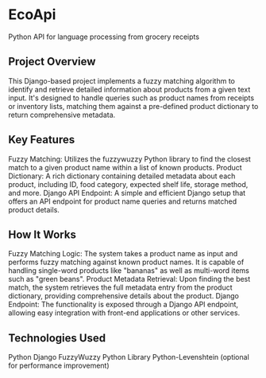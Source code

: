 # EcoApi
Python API for language processing from grocery receipts

## Project Overview
This Django-based project implements a fuzzy matching algorithm to identify and retrieve detailed information about products from a given text input. It's designed to handle queries such as product names from receipts or inventory lists, matching them against a pre-defined product dictionary to return comprehensive metadata.
## Key Features
Fuzzy Matching: Utilizes the fuzzywuzzy Python library to find the closest match to a given product name within a list of known products.
Product Dictionary: A rich dictionary containing detailed metadata about each product, including ID, food category, expected shelf life, storage method, and more.
Django API Endpoint: A simple and efficient Django setup that offers an API endpoint for product name queries and returns matched product details.
## How It Works
Fuzzy Matching Logic: The system takes a product name as input and performs fuzzy matching against known product names. It is capable of handling single-word products like "bananas" as well as multi-word items such as "green beans".
Product Metadata Retrieval: Upon finding the best match, the system retrieves the full metadata entry from the product dictionary, providing comprehensive details about the product.
Django Endpoint: The functionality is exposed through a Django API endpoint, allowing easy integration with front-end applications or other services.
## Technologies Used
Python
Django
FuzzyWuzzy Python Library
Python-Levenshtein (optional for performance improvement)
